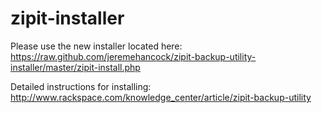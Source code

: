 zipit-installer
===============

Please use the new installer located here: https://raw.github.com/jeremehancock/zipit-backup-utility-installer/master/zipit-install.php

Detailed instructions for installing: http://www.rackspace.com/knowledge_center/article/zipit-backup-utility
